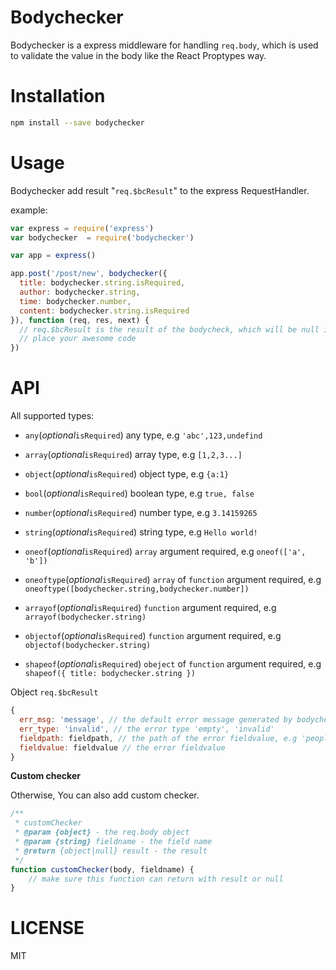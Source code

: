 # Bodychecker

Bodychecker is a express middleware for handling `req.body`, which is used to validate the value in the body like the React Proptypes way.

# Installation

```bash
npm install --save bodychecker
```

# Usage 

Bodychecker add result "`req.$bcResult`" to the express RequestHandler. 

example:

```javascript
var express = require('express')
var bodychecker  = require('bodychecker')

var app = express()

app.post('/post/new', bodychecker({
  title: bodychecker.string.isRequired,
  author: bodychecker.string,
  time: bodychecker.number,
  content: bodychecker.string.isRequired
}), function (req, res, next) {
  // req.$bcResult is the result of the bodycheck, which will be null if all the fields are valid
  // place your awesome code
})
```

# API

All supported types:

* `any`(_optional_`isRequired`) any type, e.g `'abc',123,undefind`

* `array`(_optional_`isRequired`) array type, e.g `[1,2,3...]`

* `object`(_optional_`isRequired`) object type, e.g `{a:1}`

* `bool`(_optional_`isRequired`) boolean type, e.g `true, false`

* `number`(_optional_`isRequired`) number type, e.g `3.14159265`

* `string`(_optional_`isRequired`) string type, e.g `Hello world!`

* `oneof`(_optional_`isRequired`) `array` argument required, e.g `oneof(['a', 'b'])`

* `oneoftype`(_optional_`isRequired`) `array` of `function` argument required, e.g `oneoftype([bodychecker.string,bodychecker.number])`

* `arrayof`(_optional_`isRequired`) `function` argument required, e.g `arrayof(bodychecker.string)`

* `objectof`(_optional_`isRequired`) `function` argument required, e.g `objectof(bodychecker.string)`

* `shapeof`(_optional_`isRequired`) `obeject` of  `function` argument required, e.g `shapeof({ title: bodychecker.string })`

Object `req.$bcResult`

```javascript
{
  err_msg: 'message', // the default error message generated by bodychecker
  err_type: 'invalid', // the error type 'empty', 'invalid'
  fieldpath: fieldpath, // the path of the error fieldvalue, e.g 'people.0.name'
  fieldvalue: fieldvalue // the error fieldvalue
}
```

__Custom checker__

Otherwise, You can also add custom checker.

```javascript
/**
 * customChecker
 * @param {object} - the req.body object
 * @param {string} fieldname - the field name
 * @return {object|null} result - the result
 */
function customChecker(body, fieldname) {
    // make sure this function can return with result or null
}
```

# LICENSE

MIT
